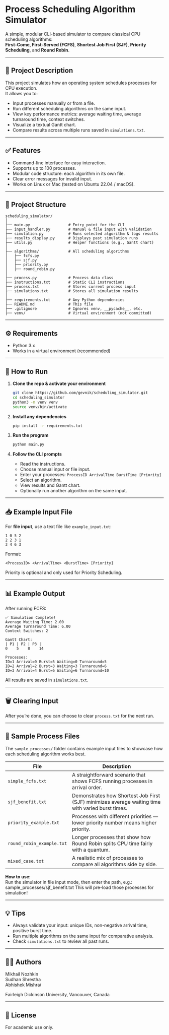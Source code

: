 # Process Scheduling Algorithm Simulator

A simple, modular CLI-based simulator to compare classical CPU scheduling algorithms:\
**First-Come, First-Served (FCFS)**, **Shortest Job First (SJF)**, **Priority Scheduling**, and **Round Robin**.

---

## 📍 Project Description

This project simulates how an operating system schedules processes for CPU execution.\
It allows you to:

- Input processes manually or from a file.
- Run different scheduling algorithms on the same input.
- View key performance metrics: average waiting time, average turnaround time, context switches.
- Visualize a textual Gantt chart.
- Compare results across multiple runs saved in `simulations.txt`.

---

## ✅ Features

- Command-line interface for easy interaction.
- Supports up to 100 processes.
- Modular code structure: each algorithm in its own file.
- Clear error messages for invalid input.
- Works on Linux or Mac (tested on Ubuntu 22.04 / macOS).

---

## 📂 Project Structure

```
scheduling_simulator/
│
├── main.py                 # Entry point for the CLI
├── input_handler.py        # Manual & file input with validation
├── simulation.py           # Runs selected algorithm & logs results
├── results_display.py      # Displays past simulation runs
├── utils.py                # Helper functions (e.g., Gantt chart)
│
├── algorithms/             # All scheduling algorithms
│   ├── fcfs.py
│   ├── sjf.py
│   ├── priority.py
│   ├── round_robin.py
│
├── process.py              # Process data class
├── instructions.txt        # Static CLI instructions
├── process.txt             # Stores current process input
├── simulations.txt         # Stores all simulation results
│
├── requirements.txt        # Any Python dependencies
├── README.md               # This file
├── .gitignore              # Ignores venv, __pycache__, etc.
├── venv/                   # Virtual environment (not committed)
```

---

## ⚙️ Requirements

- Python 3.x
- Works in a virtual environment (recommended)

---

## 🚀 How to Run

1. **Clone the repo & activate your environment**

   ```bash
   git clone https://github.com/gevnik/scheduling_simulator.git
   cd scheduling_simulator
   python3 -m venv venv
   source venv/bin/activate
   ```

2. **Install any dependencies**

   ```bash
   pip install -r requirements.txt
   ```

3. **Run the program**

   ```bash
   python main.py
   ```

4. **Follow the CLI prompts**

   - Read the instructions.
   - Choose manual input or file input.
   - Enter your processes: `ProcessID ArrivalTime BurstTime [Priority]`
   - Select an algorithm.
   - View results and Gantt chart.
   - Optionally run another algorithm on the same input.

---

## 📥 Example Input File

For **file input**, use a text file like `example_input.txt`:

```
1 0 5 2
2 2 3 1
3 4 6 3
```

Format:

```
<ProcessID> <ArrivalTime> <BurstTime> [Priority]
```

Priority is optional and only used for Priority Scheduling.

---

## 📊 Example Output

After running FCFS:

```
✅ Simulation Complete!
Average Waiting Time: 2.00
Average Turnaround Time: 6.00
Context Switches: 2

Gantt Chart:
| P1 | P2 | P3 |
0    5    8    14

Processes:
ID=1 Arrival=0 Burst=5 Waiting=0 Turnaround=5
ID=2 Arrival=2 Burst=3 Waiting=3 Turnaround=6
ID=3 Arrival=4 Burst=6 Waiting=6 Turnaround=10
```

All results are saved in `simulations.txt`.

---

## 🗑️ Clearing Input

After you’re done, you can choose to clear `process.txt` for the next run.

---

## 📂 Sample Process Files

The `sample_processes/` folder contains example input files to showcase how each scheduling algorithm works best.

| File | Description |
|------|-------------|
| `simple_fcfs.txt` | A straightforward scenario that shows FCFS running processes in arrival order. |
| `sjf_benefit.txt` | Demonstrates how Shortest Job First (SJF) minimizes average waiting time with varied burst times. |
| `priority_example.txt` | Processes with different priorities — lower priority number means higher priority. |
| `round_robin_example.txt` | Longer processes that show how Round Robin splits CPU time fairly with a quantum. |
| `mixed_case.txt` | A realistic mix of processes to compare all algorithms side by side. |

**How to use:**  
Run the simulator in file input mode, then enter the path, e.g.: sample_processes/sjf_benefit.txt This will pre-load those processes for simulation!

---

## 💡 Tips

- Always validate your input: unique IDs, non-negative arrival time, positive burst time.
- Run multiple algorithms on the same input for comparative analysis.
- Check `simulations.txt` to review all past runs.

---

## 👨‍💼 Authors

Mikhail Nozhkin\
Sudhan Shrestha\
Abhishek Mishra\

Fairleigh Dickinson University, Vancouver, Canada

---

## 📜 License

For academic use only.
